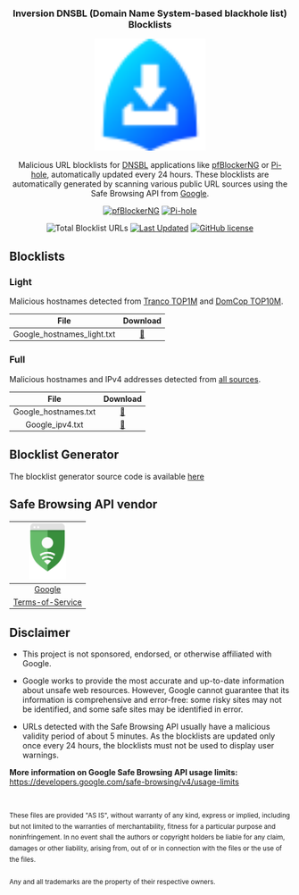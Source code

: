 <div align="center">

  <h3 align="center">Inversion DNSBL (Domain Name System-based blackhole list) Blocklists</h3>
  <img src="images/inversion_logo.svg" alt="Logo" width="200" height="200">

  <p align="center">
    Malicious URL blocklists for <a href="https://en.wikipedia.org/wiki/Domain_Name_System-based_blackhole_list">DNSBL</a> applications like <a href="https://linuxincluded.com/block-ads-malvertising-on-pfsense-using-pfblockerng-dnsbl">pfBlockerNG</a> or <a href="https://pi-hole.net">Pi-hole</a>, automatically updated every 24 hours. These blocklists are automatically generated by scanning various public URL sources using the Safe Browsing API from <a href="https://developers.google.com/safe-browsing">Google</a>.
  </p>

  <p align="center">
  <a href="https://docs.netgate.com/pfsense/en/latest/packages/pfblocker.html"><img src="https://img.shields.io/badge/pfBlockerNG-212121?style=for-the-badge&logo=pfsense&logoColor=white" alt="pfBlockerNG"/></a>
  <a href="https://pi-hole.net"><img src="https://img.shields.io/badge/Pi--hole-96060C?style=for-the-badge&logo=pi-hole&logoColor=white" alt="Pi-hole"/></a>
  </p>

  <p align="center">
  <img src="https://img.shields.io/tokei/lines/github/elliotwutingfeng/Inversion-DNSBL-Blocklists?label=Total%20Blocklist%20URLS&style=for-the-badge" alt="Total Blocklist URLs"/>
  <a href="https://github.com/elliotwutingfeng/Inversion-DNSBL-Blocklists/commits"><img src="https://img.shields.io/github/last-commit/elliotwutingfeng/Inversion-DNSBL-Blocklists?label=Last%20Updated&style=for-the-badge" alt="Last Updated"/></a>
  <a href="LICENSE"><img src="https://img.shields.io/badge/License-CC%20BY--NC--SA%204.0-GREEN?style=for-the-badge" alt="GitHub license"/></a>
  </p>

</div>

## Blocklists

### Light

Malicious hostnames detected from [Tranco TOP1M](https://tranco-list.eu) and [DomCop TOP10M](https://www.domcop.com/top-10-million-domains).

| File | Download |
|:-:|:-:|
| Google_hostnames_light.txt | [:floppy_disk:](Google_hostnames_light.txt?raw=true) |

### Full

Malicious hostnames and IPv4 addresses detected from [all sources](https://github.com/elliotwutingfeng/Inversion-DNSBL-Generator#url-sources).

| File | Download |
|:-:|:-:|
| Google_hostnames.txt | [:floppy_disk:](Google_hostnames.txt?raw=true) |
| Google_ipv4.txt | [:floppy_disk:](Google_ipv4.txt?raw=true) |

## Blocklist Generator

The blocklist generator source code is available [here](https://github.com/elliotwutingfeng/Inversion-DNSBL-Generator)

## Safe Browsing API vendor

| <a href="https://developers.google.com/safe-browsing"><img height="100px" src="images/google.svg" alt="Google Safe Browsing API" /></a> |
|:-:|
|[Google](https://developers.google.com/safe-browsing)|
|[Terms-of-Service](https://developers.google.com/safe-browsing/terms)|

## Disclaimer

- This project is not sponsored, endorsed, or otherwise affiliated with Google.

- Google works to provide the most accurate and up-to-date information about unsafe web resources. However, Google cannot guarantee that its information is comprehensive and error-free: some risky sites may not be identified, and some safe sites may be identified in error.

- URLs detected with the Safe Browsing API usually have a malicious validity period of about 5 minutes. As the blocklists are updated only once every 24 hours, the blocklists must not be used to display user warnings.

**More information on Google Safe Browsing API usage limits:** https://developers.google.com/safe-browsing/v4/usage-limits

&nbsp;

<sup>These files are provided "AS IS", without warranty of any kind, express or implied, including but not limited to the warranties of merchantability, fitness for a particular purpose and noninfringement. In no event shall the authors or copyright holders be liable for any claim, damages or other liability, arising from, out of or in connection with the files or the use of the files.</sup>

<sub>Any and all trademarks are the property of their respective owners.</sub>
